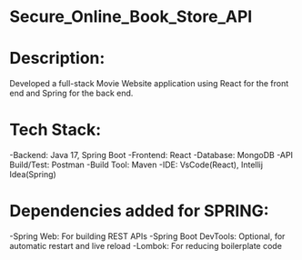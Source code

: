 # Secure_Online_Book_Store_API

# Description: 
Developed a full-stack Movie Website application using React for the front end and Spring for the back end. 

# Tech Stack:
-Backend: Java 17, Spring Boot
-Frontend: React
-Database: MongoDB 
-API Build/Test: Postman
-Build Tool: Maven
-IDE: VsCode(React), Intellij Idea(Spring)

# Dependencies added for SPRING:
-Spring Web: For building REST APIs
-Spring Boot DevTools: Optional, for automatic restart and live reload
-Lombok: For reducing boilerplate code
